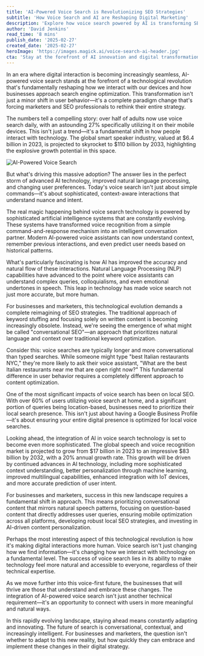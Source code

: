 ```yaml
---
title: 'AI-Powered Voice Search is Revolutionizing SEO Strategies'
subtitle: 'How Voice Search and AI are Reshaping Digital Marketing'
description: 'Explore how voice search powered by AI is transforming SEO strategies and digital marketing. Discover the shift towards conversational SEO, growth in the smart speaker market, and the future of AI-enhanced voice interactions.'
author: 'David Jenkins'
read_time: '8 mins'
publish_date: '2025-02-27'
created_date: '2025-02-27'
heroImage: 'https://images.magick.ai/voice-search-ai-header.jpg'
cta: 'Stay at the forefront of AI innovation and digital transformation - follow MagickAI on LinkedIn for regular updates on cutting-edge developments and strategic insights in the world of AI and digital technology.'
---
```


In an era where digital interaction is becoming increasingly seamless, AI-powered voice search stands at the forefront of a technological revolution that's fundamentally reshaping how we interact with our devices and how businesses approach search engine optimization. This transformation isn't just a minor shift in user behavior—it's a complete paradigm change that's forcing marketers and SEO professionals to rethink their entire strategy.

The numbers tell a compelling story: over half of adults now use voice search daily, with an astounding 27% specifically utilizing it on their mobile devices. This isn't just a trend—it's a fundamental shift in how people interact with technology. The global smart speaker industry, valued at $6.4 billion in 2023, is projected to skyrocket to $110 billion by 2033, highlighting the explosive growth potential in this space.

![AI-Powered Voice Search](https://i.magick.ai/PIXE/voice-search-ai-content.jpg)

But what's driving this massive adoption? The answer lies in the perfect storm of advanced AI technology, improved natural language processing, and changing user preferences. Today's voice search isn't just about simple commands—it's about sophisticated, context-aware interactions that understand nuance and intent.

The real magic happening behind voice search technology is powered by sophisticated artificial intelligence systems that are constantly evolving. These systems have transformed voice recognition from a simple command-and-response mechanism into an intelligent conversation partner. Modern AI-powered voice assistants can now understand context, remember previous interactions, and even predict user needs based on historical patterns.

What's particularly fascinating is how AI has improved the accuracy and natural flow of these interactions. Natural Language Processing (NLP) capabilities have advanced to the point where voice assistants can understand complex queries, colloquialisms, and even emotional undertones in speech. This leap in technology has made voice search not just more accurate, but more human.

For businesses and marketers, this technological evolution demands a complete reimagining of SEO strategies. The traditional approach of keyword stuffing and focusing solely on written content is becoming increasingly obsolete. Instead, we're seeing the emergence of what might be called "conversational SEO"—an approach that prioritizes natural language and context over traditional keyword optimization.

Consider this: voice searches are typically longer and more conversational than typed searches. While someone might type "best Italian restaurants NYC," they're more likely to ask their voice assistant, "What are the best Italian restaurants near me that are open right now?" This fundamental difference in user behavior requires a completely different approach to content optimization.

One of the most significant impacts of voice search has been on local SEO. With over 60% of users utilizing voice search at home, and a significant portion of queries being location-based, businesses need to prioritize their local search presence. This isn't just about having a Google Business Profile—it's about ensuring your entire digital presence is optimized for local voice searches.

Looking ahead, the integration of AI in voice search technology is set to become even more sophisticated. The global speech and voice recognition market is projected to grow from $17 billion in 2023 to an impressive $83 billion by 2032, with a 20% annual growth rate. This growth will be driven by continued advances in AI technology, including more sophisticated context understanding, better personalization through machine learning, improved multilingual capabilities, enhanced integration with IoT devices, and more accurate prediction of user intent.

For businesses and marketers, success in this new landscape requires a fundamental shift in approach. This means prioritizing conversational content that mirrors natural speech patterns, focusing on question-based content that directly addresses user queries, ensuring mobile optimization across all platforms, developing robust local SEO strategies, and investing in AI-driven content personalization.

Perhaps the most interesting aspect of this technological revolution is how it's making digital interactions more human. Voice search isn't just changing how we find information—it's changing how we interact with technology on a fundamental level. The success of voice search lies in its ability to make technology feel more natural and accessible to everyone, regardless of their technical expertise.

As we move further into this voice-first future, the businesses that will thrive are those that understand and embrace these changes. The integration of AI-powered voice search isn't just another technical requirement—it's an opportunity to connect with users in more meaningful and natural ways.

In this rapidly evolving landscape, staying ahead means constantly adapting and innovating. The future of search is conversational, contextual, and increasingly intelligent. For businesses and marketers, the question isn't whether to adapt to this new reality, but how quickly they can embrace and implement these changes in their digital strategy.